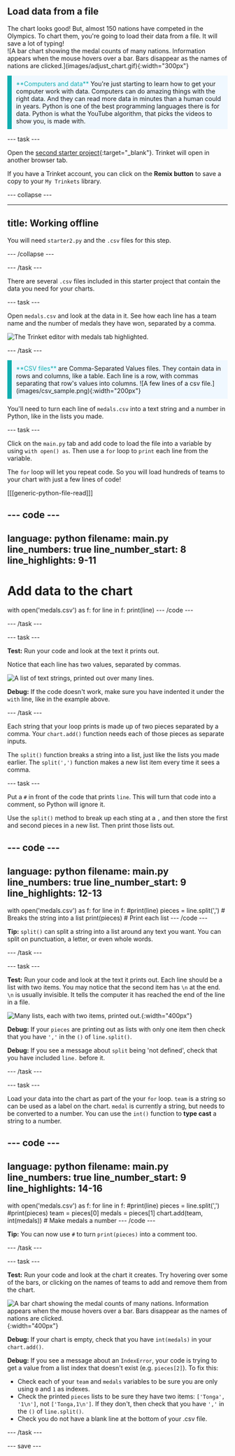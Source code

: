 ## Load data from a file

<div style="display: flex; flex-wrap: wrap">
<div style="flex-basis: 200px; flex-grow: 1; margin-right: 15px;">
The chart looks good! But, almost 150 nations have competed in the Olympics. To chart them, you're going to load their data from a file. It will save a lot of typing!
</div>
<div>
![A bar chart showing the medal counts of many nations. Information appears when the mouse hovers over a bar. Bars disappear as the names of nations are clicked.](images/adjust_chart.gif){:width="300px"}
</div>
</div>

<p style="border-left: solid; border-width:10px; border-color: #0faeb0; background-color: aliceblue; padding: 10px;">
<span style="color: #0faeb0">**Computers and data**</span> You're just starting to learn how to get your computer work with data. Computers can do amazing things with the right data. And they can read more data in minutes than a human could in years. Python is one of the best programming languages there is for data. Python is what the YouTube algorithm, that picks the videos to show you, is made with.
</p>

--- task ---

Open the [second starter project](https://trinket.io/python/b8e0125fe2){:target="_blank"}. Trinket will open in another browser tab.

If you have a Trinket account, you can click on the **Remix button** to save a copy to your `My Trinkets` library.

--- collapse ---

---
title: Working offline
---

You will need `starter2.py` and the `.csv` files for this step.

--- /collapse ---

--- /task ---

There are several `.csv` files included in this starter project that contain the data you need for your charts.

--- task ---

Open `medals.csv` and look at the data in it. See how each line has a team name and the number of medals they have won, separated by a comma. 

![The Trinket editor with medals tab highlighted.](images/medals-tab.png)

--- /task ---

<div style="border-left: solid; border-width:10px; border-color: #0faeb0; background-color: aliceblue; padding: 10px;">
<span style="color: #0faeb0">**CSV files**</span> are Comma-Separated Values files. They contain data in rows and columns, like a table. Each line is a row, with commas separating that row's values into columns.
![A few lines of a csv file.](images/csv_sample.png){:width="200px"}
</div>

You'll need to turn each line of `medals.csv` into a text string and a number in Python, like in the lists you made.

--- task ---

Click on the `main.py` tab and add code to load the file into a variable by using `with open() as`. Then use a `for` loop to `print` each line from the variable.

The `for` loop will let you repeat code. So you will load hundreds of teams to your chart with just a few lines of code!

[[[generic-python-file-read]]]

--- code ---
---
language: python
filename: main.py
line_numbers: true
line_number_start: 8 
line_highlights: 9-11
---
# Add data to the chart
with open('medals.csv') as f:
  for line in f:
    print(line)
--- /code ---

--- /task ---

--- task ---

**Test:** Run your code and look at the text it prints out. 

Notice that each line has two values, separated by commas.

![A list of text strings, printed out over many lines.](images/lines.png)

**Debug:** If the code doesn't work, make sure you have indented it under the `with` line, like in the example above.

--- /task ---

Each string that your loop prints is made up of two pieces separated by a comma. Your `chart.add()` function needs each of those pieces as separate inputs.

The `split()` function breaks a string into a list, just like the lists you made earlier. The `split(',')` function makes a new list item every time it sees a comma.

--- task ---

Put a `#` in front of the code that prints `line`. This will turn that code into a comment, so Python will ignore it. 

Use the `split()` method to break up each sting at a `,` and then store the first and second pieces in a new list. Then print those lists out.

--- code ---
---
language: python
filename: main.py
line_numbers: true
line_number_start: 9 
line_highlights: 12-13
---
with open('medals.csv') as f:
  for line in f:
    #print(line)
    pieces = line.split(',') # Breaks the string into a list
    print(pieces) # Print each list
--- /code ---

**Tip:** `split()` can split a string into a list around any text you want. You can split on punctuation, a letter, or even whole words.

--- /task ---

--- task ---

**Test:** Run your code and look at the text it prints out. Each line should be a list with two items. You may notice that the second item has `\n` at the end. `\n` is usually invisible. It tells the computer it has reached the end of the line in a file.

![Many lists, each with two items, printed out.](images/tally.png){:width="400px"}

**Debug:** If your `pieces` are printing out as lists with only one item then check that you have `','` in the `()` of `line.split()`.

**Debug:** If you see a message about `split` being 'not defined', check that you have included `line.` before it.

--- /task ---

--- task ---

Load your data into the chart as part of the your `for` loop. `team` is a string so can be used as a label on the chart. `medal` is currently a string, but needs to be converted to a number. You can use the `int()` function to **type cast** a string to a number.

--- code ---
---
language: python
filename: main.py
line_numbers: true
line_number_start: 9 
line_highlights: 14-16
---
with open('medals.csv') as f:
  for line in f:
    #print(line)
    pieces = line.split(',')
    #print(pieces)
    team = pieces[0]
    medals = pieces[1]
    chart.add(team, int(medals))  # Make medals a number
--- /code ---

**Tip:** You can now use `#` to turn `print(pieces)` into a comment too.

--- /task ---

--- task ---

**Test:** Run your code and look at the chart it creates. Try hovering over some of the bars, or clicking on the names of teams to add and remove them from the chart.

![A bar chart showing the medal counts of many nations. Information appears when the mouse hovers over a bar. Bars disappear as the names of nations are clicked.](images/adjust_chart.gif){:width="400px"}

**Debug:** If your chart is empty, check that you have `int(medals)` in your `chart.add()`.

**Debug:** If you see a message about an `IndexError`, your code is trying to get a value from a list index that doesn't exist (e.g. `pieces[2]`). To fix this:
 - Check each of your `team` and `medals` variables to be sure you are only using `0` and `1` as indexes.
 - Check the printed `pieces` lists to be sure they have two items: `['Tonga', '1\n']`, not `['Tonga,1\n']`. If they don't, then check that you have `','` in the `()` of `line.split()`.
 - Check you do not have a blank line at the bottom of your .csv file.

--- /task ---

--- save ---
